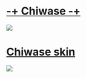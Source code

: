 # [-+ Chiwase -+](http://qoo.by/RWZ)
![](https://osu.ppy.sh/ss/7250771)

# [Chiwase skin](http://qoo.by/RX2)
![](https://osu.ppy.sh/ss/7245831)
